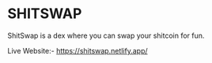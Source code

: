 # SHITSWAP

ShitSwap is a dex where you can swap your shitcoin for fun.

Live Website:- https://shitswap.netlify.app/

